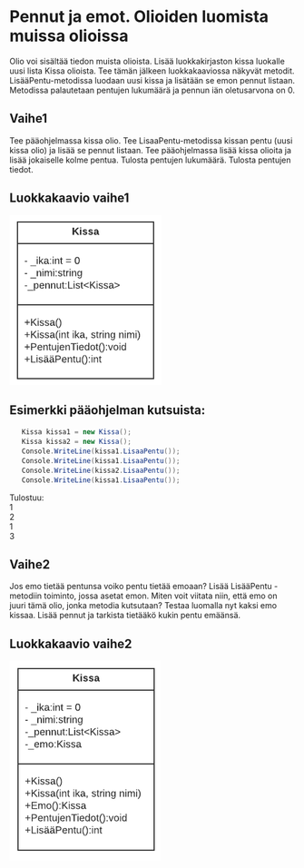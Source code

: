 # Pennut ja emot. Olioiden luomista muissa olioissa 

Olio voi sisältää tiedon muista olioista. Lisää luokkakirjaston kissa luokalle 
uusi lista Kissa olioista. Tee tämän jälkeen luokkakaaviossa näkyvät metodit. 
LisääPentu-metodissa luodaan uusi kissa ja lisätään se emon pennut listaan. 
Metodissa palautetaan pentujen lukumäärä ja pennun iän oletusarvona on 0. 


## Vaihe1
Tee pääohjelmassa kissa olio.
Tee LisaaPentu-metodissa kissan pentu (uusi kissa olio) ja lisää se pennut listaan. 
Tee pääohjelmassa lisää kissa olioita ja lisää jokaiselle kolme pentua.
Tulosta pentujen lukumäärä. 
Tulosta pentujen tiedot.

 ## Luokkakaavio vaihe1 
 
 ![Kissan luokkakaavio vaiheessa 1](Images/vaihe1.png)
   
## Esimerkki pääohjelman kutsuista:

 ```c#
    Kissa kissa1 = new Kissa();
    Kissa kissa2 = new Kissa();
    Console.WriteLine(kissa1.LisaaPentu());
    Console.WriteLine(kissa1.LisaaPentu());
    Console.WriteLine(kissa2.LisaaPentu());
    Console.WriteLine(kissa1.LisaaPentu());
 ```

Tulostuu:  
1  
2  
1  
3  


## Vaihe2 
 Jos emo tietää pentunsa voiko pentu tietää emoaan? Lisää LisääPentu -metodiin toiminto, jossa asetat emon. Miten voit viitata niin, että emo on juuri tämä olio, jonka metodia kutsutaan? 
 Testaa luomalla nyt kaksi emo kissaa. Lisää pennut ja tarkista tietääkö kukin pentu emäänsä. 
 
## Luokkakaavio vaihe2
![Kissan luokkakaavio vaiheessa 2](Images/vaihe2.png)
 
